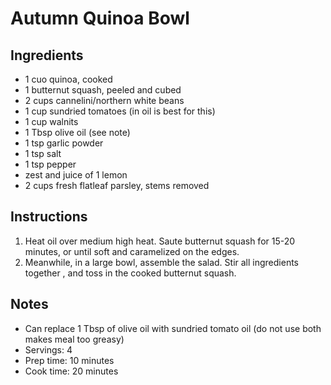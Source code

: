 # Autumn Quinoa Bowl

## Ingredients

- 1 cuo quinoa, cooked
- 1 butternut squash, peeled and cubed
- 2 cups cannelini/northern white beans
- 1 cup sundried tomatoes (in oil is best for this)
- 1 cup walnits
- 1 Tbsp olive oil (see note)
- 1 tsp garlic powder
- 1 tsp salt
- 1 tsp pepper
- zest and juice of 1 lemon
- 2 cups fresh flatleaf parsley, stems removed

## Instructions

1. Heat oil over medium high heat. Saute butternut squash for 15-20 minutes, or until soft and caramelized on the edges.
2. Meanwhile, in a large bowl, assemble the salad. Stir all ingredients together , and toss in the cooked butternut squash.

## Notes

- Can replace 1 Tbsp of olive oil with sundried tomato oil (do not use both makes meal too greasy)
- Servings: 4
- Prep time: 10 minutes
- Cook time: 20 minutes

